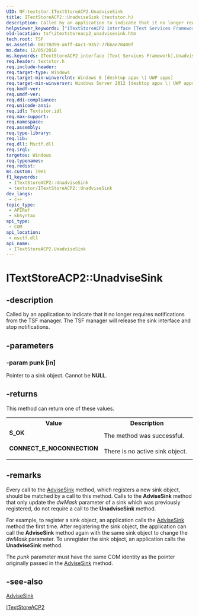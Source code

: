 ```yaml
---
UID: NF:textstor.ITextStoreACP2.UnadviseSink
title: ITextStoreACP2::UnadviseSink (textstor.h)
description: Called by an application to indicate that it no longer requires notifications from the TSF manager. The TSF manager will release the sink interface and stop notifications.
helpviewer_keywords: ["ITextStoreACP2 interface [Text Services Framework]","UnadviseSink method","ITextStoreACP2.UnadviseSink","ITextStoreACP2::UnadviseSink","UnadviseSink","UnadviseSink method [Text Services Framework]","UnadviseSink method [Text Services Framework]","ITextStoreACP2 interface","textstor/ITextStoreACP2::UnadviseSink","tsf.itextstoreacp2_unadvisesink"]
old-location: tsf\itextstoreacp2_unadvisesink.htm
tech.root: TSF
ms.assetid: 08c78d99-a6ff-4ac1-9357-77bbae70400f
ms.date: 12/05/2018
ms.keywords: ITextStoreACP2 interface [Text Services Framework],UnadviseSink method, ITextStoreACP2.UnadviseSink, ITextStoreACP2::UnadviseSink, UnadviseSink, UnadviseSink method [Text Services Framework], UnadviseSink method [Text Services Framework],ITextStoreACP2 interface, textstor/ITextStoreACP2::UnadviseSink, tsf.itextstoreacp2_unadvisesink
req.header: textstor.h
req.include-header: 
req.target-type: Windows
req.target-min-winverclnt: Windows 8 [desktop apps \| UWP apps]
req.target-min-winversvr: Windows Server 2012 [desktop apps \| UWP apps]
req.kmdf-ver: 
req.umdf-ver: 
req.ddi-compliance: 
req.unicode-ansi: 
req.idl: Textstor.idl
req.max-support: 
req.namespace: 
req.assembly: 
req.type-library: 
req.lib: 
req.dll: Msctf.dll
req.irql: 
targetos: Windows
req.typenames: 
req.redist: 
ms.custom: 19H1
f1_keywords:
 - ITextStoreACP2::UnadviseSink
 - textstor/ITextStoreACP2::UnadviseSink
dev_langs:
 - c++
topic_type:
 - APIRef
 - kbSyntax
api_type:
 - COM
api_location:
 - msctf.dll
api_name:
 - ITextStoreACP2.UnadviseSink
---
```


# ITextStoreACP2::UnadviseSink


## -description

Called by an application to indicate that it no longer requires notifications from the TSF manager. The TSF manager will release the sink interface and stop notifications.

## -parameters

### -param punk [in]

Pointer to a sink object. Cannot be <b>NULL</b>.

## -returns

This method can return one of these values.

<table>
<tr>
<th>Value</th>
<th>Description</th>
</tr>
<tr>
<td width="40%">
<dl>
<dt><b>S_OK</b></dt>
</dl>
</td>
<td width="60%">
The method was successful.

</td>
</tr>
<tr>
<td width="40%">
<dl>
<dt><b>CONNECT_E_NOCONNECTION</b></dt>
</dl>
</td>
<td width="60%">
There is no active sink object.

</td>
</tr>
</table>

## -remarks

Every call to the <a href="/windows/desktop/api/textstor/nf-textstor-itextstoreacp2-advisesink">AdviseSink</a> method, which registers a new sink object, should be matched by a call to this method. Calls to the <b>AdviseSink</b> method that only update the <i>dwMask</i> parameter of a sink which was previously registered, do not require a call to the <b>UnadviseSink</b> method.

For example, to register a sink object, an application calls the <a href="/windows/desktop/api/textstor/nf-textstor-itextstoreacp2-advisesink">AdviseSink</a> method the first time. After registering the sink object, the application can call the <b>AdviseSink</b> method again with the same sink object to change the <i>dwMask</i> parameter. To unregister the sink object, an application calls the <b>UnadviseSink</b> method.

The <i>punk</i> parameter must have the same COM identity as the pointer originally passed in the <a href="/windows/desktop/api/textstor/nf-textstor-itextstoreacp2-advisesink">AdviseSink</a> method.

## -see-also

<a href="/windows/desktop/api/textstor/nf-textstor-itextstoreacp2-advisesink">AdviseSink</a>



<a href="/windows/desktop/api/textstor/nn-textstor-itextstoreacp2">ITextStoreACP2</a>